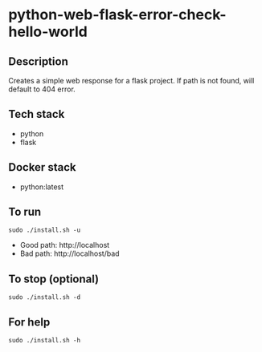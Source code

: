 # python-web-flask-error-check-hello-world

## Description
Creates a simple web response for a flask project.
If path is not found, will default to 404 error.

## Tech stack
- python
- flask

## Docker stack
- python:latest

## To run
`sudo ./install.sh -u`
- Good path: http://localhost
- Bad path: http://localhost/bad

## To stop (optional)
`sudo ./install.sh -d`

## For help
`sudo ./install.sh -h`
